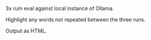 3x rum eval against local instance of Ollama.

Highlight any words not repeated between the three runs.

Output as HTML.

